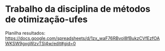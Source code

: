 # Trabalho da disciplina de métodos de otimização-ufes
Planilha resultados: https://docs.google.com/spreadsheets/d/1zx_waF76RBvol8fBukzCVfEzfOAWKSW9gxgWzvTSl4w/edit#gid=0
